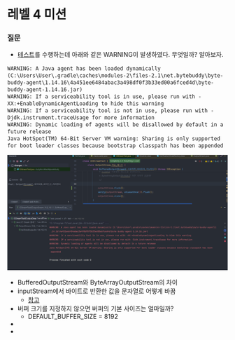 # 레벨 4 미션

### 질문
* [테스트](study.IOStreamTest.OutputStream_학습_테스트.BufferedOutputStream을_사용하면_버퍼링이_가능하다)를 수행하는데 아래와 같은 WARNING이 발생하였다. 무엇일까?
알아보자.  

```text
WARNING: A Java agent has been loaded dynamically (C:\Users\User\.gradle\caches\modules-2\files-2.1\net.bytebuddy\byte-buddy-agent\1.14.16\4a451ee6484abac3a498df0f3b33ed00a6fced4d\byte-buddy-agent-1.14.16.jar)
WARNING: If a serviceability tool is in use, please run with -XX:+EnableDynamicAgentLoading to hide this warning
WARNING: If a serviceability tool is not in use, please run with -Djdk.instrument.traceUsage for more information
WARNING: Dynamic loading of agents will be disallowed by default in a future release
Java HotSpot(TM) 64-Bit Server VM warning: Sharing is only supported for boot loader classes because bootstrap classpath has been appended
```
![img.png](img.png)

* BufferedOutputStream와 ByteArrayOutputStream의 차이
* inputStream에서 바이트로 반환한 값을 문자열로 어떻게 바꿈
  * [참고](https://www.baeldung.com/convert-input-stream-to-string)
* 버퍼 크기를 지정하지 않으면 버퍼의 기본 사이즈는 얼마일까?
  * DEFAULT_BUFFER_SIZE = 8192
* 
* 
